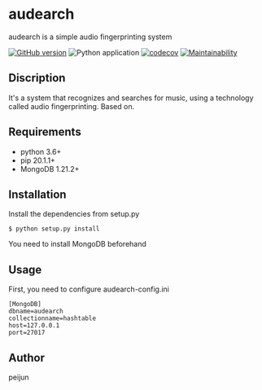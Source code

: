 # audearch

audearch is a simple audio fingerprinting system

[![GitHub version](https://badge.fury.io/gh/peijun%2Fauderch.svg)](https://badge.fury.io/gh/peijun%2Fauderch)
![Python application](https://github.com/audearch/audearch/workflows/Python%20application/badge.svg?branch=master)
[![codecov](https://codecov.io/gh/audearch/audearch/branch/master/graph/badge.svg)](https://codecov.io/gh/audearch/audearch)
[![Maintainability](https://api.codeclimate.com/v1/badges/3a68a57d0d25eedcb465/maintainability)](https://codeclimate.com/github/audearch/audearch/maintainability)

## Discription

It's a system that recognizes and searches for music, using a technology called audio fingerprinting. Based on.

## Requirements

- python 3.6+
- pip 20.1.1+
- MongoDB 1.21.2+

## Installation

Install the dependencies from setup.py

```
$ python setup.py install
```

You need to install MongoDB beforehand

## Usage

First, you need to configure audearch-config.ini

```
[MongoDB]
dbname=audearch
collectionname=hashtable
host=127.0.0.1
port=27017
```


## Author

peijun

